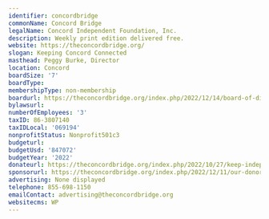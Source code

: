 ```yaml
---
identifier: concordbridge
commonName: Concord Bridge
legalName: Concord Independent Foundation, Inc.
description: Weekly print edition delivered free.
website: https://theconcordbridge.org/
slogan: Keeping Concord Connected
masthead: Peggy Burke, Director
location: Concord
boardSize: '7'
boardType:
membershipType: non-membership
boardurl: https://theconcordbridge.org/index.php/2022/12/14/board-of-directors/
bylawsurl:
numberOfEmployees: '3'
taxID: 86-3807140
taxIDLocal: '069194'
nonprofitStatus: Nonprofit501c3
budgeturl:
budgetUsd: '847072'
budgetYear: '2022'
donateurl: https://theconcordbridge.org/index.php/2022/10/27/keep-independent-local-journalism-alive/
sponsorurl: https://theconcordbridge.org/index.php/2022/12/11/our-donors/
advertising: None displayed
telephone: 855-698-1150
emailContact: advertising@theconcordbridge.org
websitecms: WP
---
```


